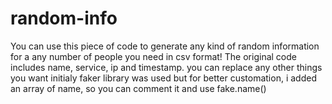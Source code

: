 # random-info

You can use this piece of code to generate any kind of random information for a any number of people you need in csv format!
The original code includes name, service, ip and timestamp.
you can replace any other things you want 
initialy faker library was used but for better customation, i added an array of name, so you can comment it and use fake.name()


